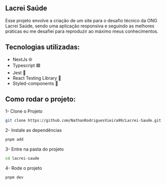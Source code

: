 ## Lacrei Saúde
Esse projeto envolve a criação de um site para o desafio técnico da ONG Lacrei Saúde, sendo uma aplicação responsiva e seguindo as melhores práticas eu me desafiei para reproduzir ao máximo meus conhecimentos.

## Tecnologias utilizadas:
- NextJs 🌐
- Typescript 🟦
- Jest 🧪
- React Testing Library  🦉
- Styled-components 💅


## Como rodar o projeto:

1- Clone o Projeto

```bash
git clone https://github.com/NathanRodriguesVieira99/Lacrei-Saude.git
```

2- Instale as dependências 

```bash
pnpm add
```

3- Entre na pasta do projeto

```bash
cd lacrei-saude
```

4- Rode o projeto

```bash
pnpm dev
```